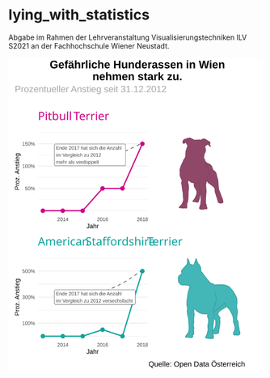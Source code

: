 # lying_with_statistics

Abgabe im Rahmen der Lehrveranstaltung Visualisierungstechniken ILV S2021 an der Fachhochschule Wiener Neustadt.

<div style="text-align: center;"> <img src="https://raw.githubusercontent.com/biegt/lying_with_statistics/ac6336fdab89fd07007df326de8d11e5b2c7e230/03_output/plot.svg"/></div>

